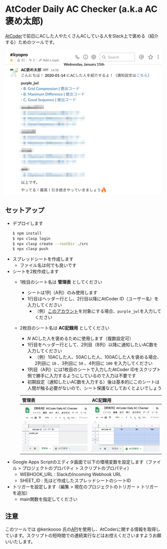 # AtCoder Daily AC Checker (a.k.a AC褒め太郎)

[AtCoder](https://atcoder.jp/)で前日にACした人やたくさんACしている人をSlack上で褒める（紹介する）ためのツールです。

![通知サンプル](img/sample.png)

## セットアップ

- デプロイします
  ```sh
  $ npm install
  $ npx clasp login
  $ npx clasp create --rootDir ./src
  $ npx clasp push
  ```
- スプレッドシートを作成します
  - ファイル名は何でも良いです
- シートを2枚作成します
  - 1枚目のシート名は __管理表__ としてください
    - シートは1列（A列）のみ使用します
    - 1行目はヘッダー行とし、2行目以降にAtCoder ID（ユーザー名）を入力してください
      - （例）[このアカウント](https://atcoder.jp/users/purple_jwl)を対象にする場合、`purple_jwl`を入力してください
  - 2枚目のシート名は __AC記録用__ としてください
    - _N_ ACした人を褒めるために使用します（複数設定可）
    - 1行目をヘッダー行として、2列目（B列）以降に通知したいAC数を入力してください
      - （例）10ACした人、50ACした人、100ACした人を褒める場合、2列目に `10` 、3列目に `50` 、4列目に `100` を入力してください
    - 1列目（A列）には1枚目のシートで入力したAtCoder IDをスクリプト側で勝手に入力するようにしているので入力は不要です
    - 初期設定（通知したいAC数を入力する）後は基本的にこのシートは人間が触る必要がないので、シート保護などしておくとよいでしょう

    | 管理表 | AC記録用 |
    | --- | --- |
    | ![管理表サンプル](img/sample2.png) | ![AC記録用サンプル](img/sample3.png) |
- Google Apps Scriptのエディタ画面で以下の環境変数を設定します（ファイル > プロジェクトのプロパティ > スクリプトのプロパティ）
  - WEBHOOK_URL : SlackのIncoming Webhook URL
  - SHEET_ID : 先ほど作成したスプレッドシートのシートID
- トリガーを設定します（編集 > 現在のプロジェクトのトリガー > トリガーを追加）
  - main関数を指定してください

## 注意

このツールでは @kenkoooo 氏の[API](https://github.com/kenkoooo/AtCoderProblems)を使用し、AtCoderに関する情報を取得しています。スクリプトの短時間での連続実行などはお控えくださいますようお願いいたします。
